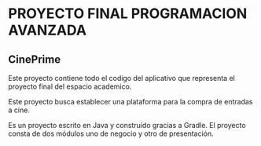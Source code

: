 # PROYECTO FINAL PROGRAMACION AVANZADA
## CinePrime
Este proyecto contiene todo el codigo del aplicativo que representa el proyecto final del espacio academico.

Este proyecto busca establecer una plataforma para la compra de entradas a cine.

Es un proyecto escrito en Java y construido gracias a Gradle. El proyecto consta de dos módulos uno de negocio y otro de presentación.

